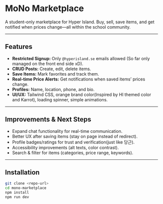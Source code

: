 # MoNo Marketplace

A student-only marketplace for Hyper Island. Buy, sell, save items, and get notified when prices change—all within the school community.

---

## Features
- **Restricted Signup:** Only `@hyperisland.se` emails allowed (So far only managed on the front end side xD).
- **CRUD Posts:** Create, edit, delete items.
- **Save Items:** Mark favorites and track them.
- **Real-time Price Alerts:** Get notifications when saved items’ prices change.
- **Profiles:** Name, location, phone, and bio.
- **UI/UX:** Tailwind CSS, orange brand color(Inspired by HI themed color and Karrot), loading spinner, simple animations.

---

## Improvements & Next Steps
- Expand chat functionality for real-time communication.
- Better UX after saving items (stay on page instead of redirect).
- Profile badges/ratings for trust and verification(just like 당근).
- Accessibility improvements (alt texts, color contrast).
- Search & filter for items (categories, price range, keywords).

---

## Installation
```bash
git clone <repo-url>
cd mono-marketplace
npm install
npm run dev
